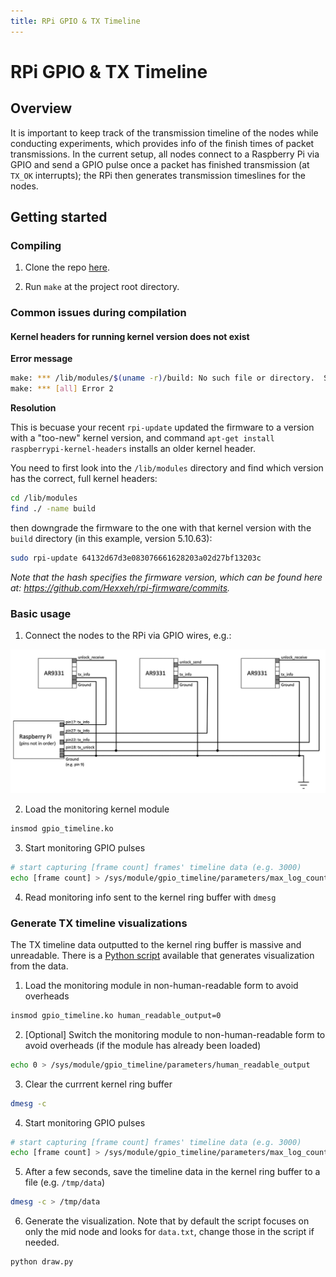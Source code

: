 ```yaml
---
title: RPi GPIO & TX Timeline
---
```


# RPi GPIO & TX Timeline

## Overview

It is important to keep track of the transmission timeline of the nodes while conducting experiments, which provides info of the finish times of packet transmissions. In the current setup, all nodes connect to a Raspberry Pi via GPIO and send a GPIO pulse once a packet has finished transmission (at `TX_OK` interrupts); the RPi then generates transmission timeslines for the nodes. 

## Getting started

### Compiling

1. Clone the repo [here](https://github.com/UCSMA-Project/ucsma-raspi-gpio).

2. Run `make` at the project root directory. 

### Common issues during compilation

#### Kernel headers for running kernel version does not exist

**Error message**
```bash
make: *** /lib/modules/$(uname -r)/build: No such file or directory.  Stop.
make: *** [all] Error 2
```

**Resolution**

This is becuase your recent `rpi-update` updated the firmware to a version with a "too-new" kernel version, and command `apt-get install raspberrypi-kernel-headers` installs an older kernel header. 

You need to first look into the `/lib/modules` directory and find which version has the correct, full kernel headers:
```bash
cd /lib/modules
find ./ -name build
```
then downgrade the firmware to the one with that kernel version with the `build` directory (in this example, version 5.10.63):
```bash
sudo rpi-update 64132d67d3e083076661628203a02d27bf13203c
```
*Note that the hash specifies the firmware version, which can be found here at: https://github.com/Hexxeh/rpi-firmware/commits.*

### Basic usage

1. Connect the nodes to the RPi via GPIO wires, e.g.:
<p align="center">
    <img src="./images/gpio_pin_assign.jpg" alt="GPIO pin assignment"/>
</p>

2. Load the monitoring kernel module
```bash
insmod gpio_timeline.ko
```

3. Start monitoring GPIO pulses 
```bash
# start capturing [frame count] frames' timeline data (e.g. 3000)
echo [frame count] > /sys/module/gpio_timeline/parameters/max_log_count
```

4. Read monitoring info sent to the kernel ring buffer with `dmesg`

### Generate TX timeline visualizations

The TX timeline data outputted to the kernel ring buffer is massive and unreadable. There is a [Python script](https://github.com/UCSMA-Project/TX_timeline_plotter) available that generates visualization from the data. 

1. Load the monitoring module in non-human-readable form to avoid overheads
```bash
insmod gpio_timeline.ko human_readable_output=0
```

2. [Optional] Switch the monitoring module to non-human-readable form to avoid overheads (if the module has already been loaded)
```bash
echo 0 > /sys/module/gpio_timeline/parameters/human_readable_output
```

3. Clear the currrent kernel ring buffer
```bash
dmesg -c
```

4. Start monitoring GPIO pulses 
```bash
# start capturing [frame count] frames' timeline data (e.g. 3000)
echo [frame count] > /sys/module/gpio_timeline/parameters/max_log_count
```

5. After a few seconds, save the timeline data in the kernel ring buffer to a file (e.g. `/tmp/data`)
```bash
dmesg -c > /tmp/data
```

6. Generate the visualization. Note that by default the script focuses on only the mid node and looks for `data.txt`, change those in the script if needed. 
```bash
python draw.py
```
